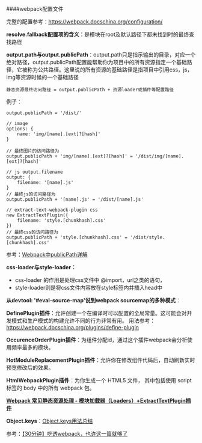 
####webpack配置文件

完整的配置参考：https://webpack.docschina.org/configuration/


**resolve.fallback配置项的含义**：是模块在root及默认路径下都未找到时的最终查找路径

**output.path与output.publicPath**：output.path只是指示输出的目录，对应一个绝对路径，output.publicPath配置能帮助你为项目中的所有资源指定一个基础路径，它被称为公共路径。这里说的所有资源的基础路径是指项目中引用css，js，img等资源时候的一个基础路径
```
静态资源最终访问路径 = output.publicPath + 资源loader或插件等配置路径
```
例子：
```
output.publicPath = '/dist/'

// image
options: {
    name: 'img/[name].[ext]?[hash]'
}

// 最终图片的访问路径为
output.publicPath + 'img/[name].[ext]?[hash]' = '/dist/img/[name].[ext]?[hash]'

// js output.filename
output: {
    filename: '[name].js'
}
// 最终js的访问路径为
output.publicPath + '[name].js' = '/dist/[name].js'

// extract-text-webpack-plugin css
new ExtractTextPlugin({
    filename: 'style.[chunkhash].css'
})
// 最终css的访问路径为
output.publicPath + 'style.[chunkhash].css' = '/dist/style.[chunkhash].css'
```
参考：[Webpack中publicPath详解](https://juejin.im/post/5ae9ae5e518825672f19b094)


**css-loader与style-loader：**
- css-loader 的作用是处理css文件中 @import，url之类的语句，
- style-loader则是将css文件内容放在style标签内并插入head中

**从devtool: '#eval-source-map'说到webpack sourcemap的多种模式**：

**DefinePlugin插件**：允许创建一个在编译时可以配置的全局常量。这可能会对开发模式和生产模式的构建允许不同的行为非常有用。
用法参考：https://webpack.docschina.org/plugins/define-plugin

**OccurenceOrderPlugin插件**：为组件分配id，通过这个插件webpack会分析使用频率最多的模块。

**HotModuleReplacementPlugin插件**：允许你在修改组件代码后，自动刷新实时预览修改后的效果。

**HtmlWebpackPlugin插件**：为你生成一个 HTML5 文件， 其中包括使用 script 标签的 body 中的所有 webpack 包。

**[Webpack 常见静态资源处理 - 模块加载器（Loaders）+ExtractTextPlugin插件](https://www.cnblogs.com/sloong/p/5826818.html)**


**Object.keys**：[Object.keys用法总结](https://blog.csdn.net/juzipchy/article/details/76037755)


参考：[【30分钟】吃透webpack，也许这一篇就够了](https://segmentfault.com/a/1190000012631766#articleHeader20)


